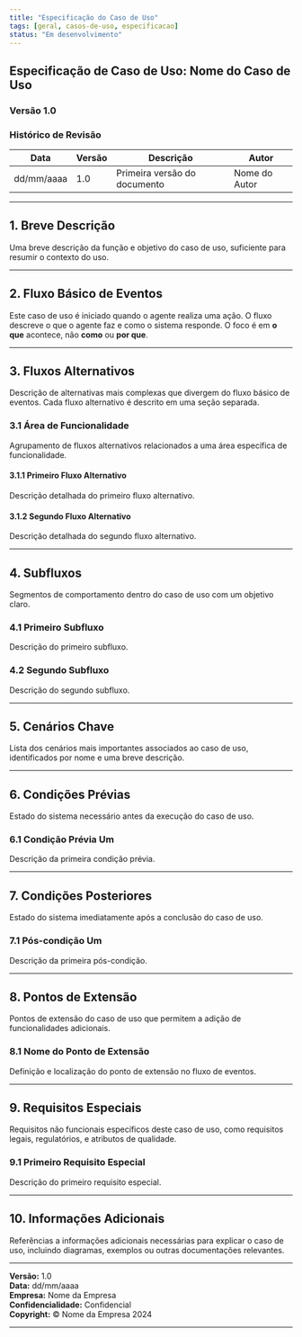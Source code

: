 ```yaml
---
title: "Especificação do Caso de Uso"
tags: [geral, casos-de-uso, especificacao]
status: "Em desenvolvimento"
---
```



## **Especificação de Caso de Uso: Nome do Caso de Uso**

### **Versão 1.0**

### Histórico de Revisão

| Data       | Versão | Descrição   | Autor     |
|------------|--------|-------------|-----------|
| dd/mm/aaaa | 1.0    | Primeira versão do documento | Nome do Autor |

---


## 1. Breve Descrição

Uma breve descrição da função e objetivo do caso de uso, suficiente para resumir o contexto do uso.

---

## 2. Fluxo Básico de Eventos

Este caso de uso é iniciado quando o agente realiza uma ação. O fluxo descreve o que o agente faz e como o sistema responde. O foco é em **o que** acontece, não **como** ou **por que**.

---

## 3. Fluxos Alternativos

Descrição de alternativas mais complexas que divergem do fluxo básico de eventos. Cada fluxo alternativo é descrito em uma seção separada.

### 3.1 Área de Funcionalidade

Agrupamento de fluxos alternativos relacionados a uma área específica de funcionalidade.

#### 3.1.1 Primeiro Fluxo Alternativo

Descrição detalhada do primeiro fluxo alternativo.

#### 3.1.2 Segundo Fluxo Alternativo

Descrição detalhada do segundo fluxo alternativo.

---

## 4. Subfluxos

Segmentos de comportamento dentro do caso de uso com um objetivo claro.

### 4.1 Primeiro Subfluxo

Descrição do primeiro subfluxo.

### 4.2 Segundo Subfluxo

Descrição do segundo subfluxo.

---

## 5. Cenários Chave

Lista dos cenários mais importantes associados ao caso de uso, identificados por nome e uma breve descrição.

---

## 6. Condições Prévias

Estado do sistema necessário antes da execução do caso de uso.

### 6.1 Condição Prévia Um

Descrição da primeira condição prévia.

---

## 7. Condições Posteriores

Estado do sistema imediatamente após a conclusão do caso de uso.

### 7.1 Pós-condição Um

Descrição da primeira pós-condição.

---

## 8. Pontos de Extensão

Pontos de extensão do caso de uso que permitem a adição de funcionalidades adicionais.

### 8.1 Nome do Ponto de Extensão

Definição e localização do ponto de extensão no fluxo de eventos.

---

## 9. Requisitos Especiais

Requisitos não funcionais específicos deste caso de uso, como requisitos legais, regulatórios, e atributos de qualidade.

### 9.1 Primeiro Requisito Especial

Descrição do primeiro requisito especial.

---

## 10. Informações Adicionais

Referências a informações adicionais necessárias para explicar o caso de uso, incluindo diagramas, exemplos ou outras documentações relevantes.

---

**Versão:** 1.0  
**Data:** dd/mm/aaaa  
**Empresa:** Nome da Empresa  
**Confidencialidade:** Confidencial  
**Copyright:** © Nome da Empresa 2024  

---

